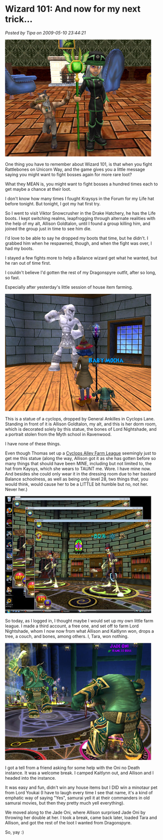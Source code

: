 # Wizard 101: And now for my next trick...

*Posted by Tipa on 2009-05-10 23:44:21*

![wizardgraphicalclient-2009-05-10-22-33-11-35](../uploads/2009/05/wizardgraphicalclient-2009-05-10-22-33-11-35.jpg "wizardgraphicalclient-2009-05-10-22-33-11-35")

One thing you have to remember about Wizard 101, is that when you fight Rattlebones on Unicorn Way, and the game gives you a little message saying you might want to fight bosses again for more rare loot?

What they MEAN is, you might want to fight bosses a hundred times each to get maybe a chance at their loot.

I don't know how many times I fought Kraysys in the Forum for my Life hat before tonight. But tonight, I got my hat first try.

So I went to visit Viktor Snowcrusher in the Drake Hatchery, he has the Life boots. I kept switching realms, leapfrogging through alternate realities with the help of my alt, Allison Goldtalon, until I found a group killing him, and joined the group just in time to see him die.

I'd love to be able to say he dropped my boots that time, but he didn't. I grabbed him when he respawned, though, and when the fight was over, I had my boots.

I stayed a few fights more to help a Balance wizard get what he wanted, but he ran out of time first.

I couldn't believe I'd gotten the rest of my Dragonspyre outfit, after so long, so fast.

Especially after yesterday's little session of house item farming.

![wizardgraphicalclient-2009-05-10-09-58-46-89](../uploads/2009/05/wizardgraphicalclient-2009-05-10-09-58-46-89.jpg "wizardgraphicalclient-2009-05-10-09-58-46-89")

This is a statue of a cyclops, dropped by General Ankilles in Cyclops Lane. Standing in front of it is Allison Goldtalon, my alt, and this is her dorm room, which is decorated solely by this statue, the bones of Lord Nightshade, and a portrait stolen from the Myth school in Ravenwood.

I have none of these things.

Even though Thomas set up a [Cyclops Alley Farm League](http://thefriendlynecromancer.blogspot.com/2009/05/housing-items-of-day-cyclops-statue.html) seemingly just to get me this statue (along the way, Allison got it as she has gotten before so many things that should have been MINE, including but not limited to, the hat from Kaysys, which she wears to TAUNT me. Wore. I have mine now. And besides she could only wear it in the dressing room due to her bastard Balance schoolness, as well as being only level 28, two things that, you would think, would cause her to be a LITTLE bit humble but no, not her. Never her.)

![fullscreen-capture-5102009-101548-am](../uploads/2009/05/fullscreen-capture-5102009-101548-am.jpg "fullscreen-capture-5102009-101548-am")

So today, as I logged in, I thought maybe I would set up my own little farm league. I made a third account, a free one, and set off to farm Lord Nightshade, whom I now now from what Allison and Kaitlynn won, drops a tree, a couch, and bones, among others. I, Tara, won nothing.

![wizardgraphicalclient-2009-05-10-12-00-14-45](../uploads/2009/05/wizardgraphicalclient-2009-05-10-12-00-14-45.jpg "wizardgraphicalclient-2009-05-10-12-00-14-45")

I got a tell from a friend asking for some help with the Oni no Death instance. It was a welcome break. I camped Kaitlynn out, and Allison and I headed into the instance.

It was easy and fun, didn't win any house items but I DID win a minotaur pet from Lord Youkai (I have to laugh every time I see that name, it's a kind of emphatic way of saying "Yes", samurai yell it at their commanders in old samurai movies, but then they pretty much yell everything).

We moved along to the Jade Oni, where Allison surprised Jade Oni by throwing her double at her. I took a break, came back later, loaded Tara and Allison, and got the rest of the loot I wanted from Dragonspyre.

So, yay :)

